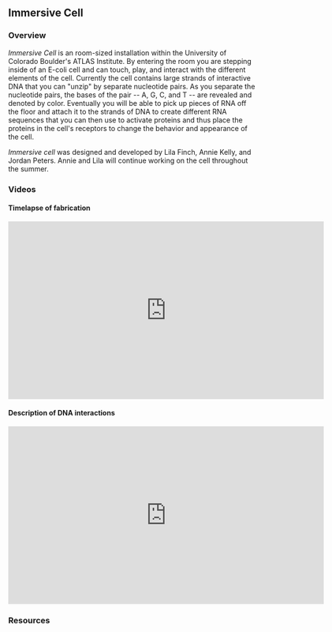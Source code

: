 ## Immersive Cell

### Overview
_Immersive Cell_ is an room-sized installation within the University of Colorado Boulder's ATLAS Institute. By entering the room you are stepping inside of an E-coli cell and can touch, play, and interact with the different elements of the cell. Currently the cell contains large strands of interactive DNA that you can "unzip" by separate nucleotide pairs. As you separate the nucleotide pairs, the bases of the pair -- A, G, C, and T -- are revealed and denoted by color. Eventually you will be able to pick up pieces of RNA off the floor and attach it to the strands of DNA to create different RNA sequences that you can then use to activate proteins and thus place the proteins in the cell's receptors to change the behavior and appearance of the cell.

_Immersive cell_ was designed and developed by Lila Finch, Annie Kelly, and Jordan Peters. Annie and Lila will continue working on the cell throughout the summer.

### Videos
#### Timelapse of fabrication 
<iframe src="https://player.vimeo.com/video/268454219" width="640" height="360" frameborder="0" webkitallowfullscreen mozallowfullscreen allowfullscreen></iframe>

#### Description of DNA interactions
<iframe src="https://player.vimeo.com/video/268460007" width="640" height="360" frameborder="0" webkitallowfullscreen mozallowfullscreen allowfullscreen></iframe>

### Resources


